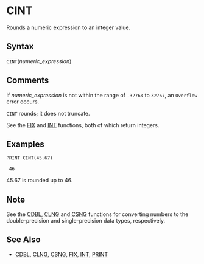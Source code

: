 # CINT

Rounds a numeric expression to an integer value.

## Syntax

`CINT`(*numeric_expression*)

## Comments

If *numeric_expression* is not within the range of `-32768` to `32767`, an `Overflow` error occurs.

`CINT` rounds; it does not truncate.

See the [FIX](FIX) and [INT](INT) functions, both of which return integers.

## Examples

```vb
PRINT CINT(45.67)
```

```text
 46
```

45.67 is rounded up to 46.

## Note

See the [CDBL](CDBL), [CLNG](CLNG) and [CSNG](CSNG) functions for converting numbers to the double-precision and single-precision data types, respectively.

## See Also

* [CDBL](CDBL), [CLNG](CLNG), [CSNG](CSNG), [FIX](FIX), [INT](INT), [PRINT](PRINT)
